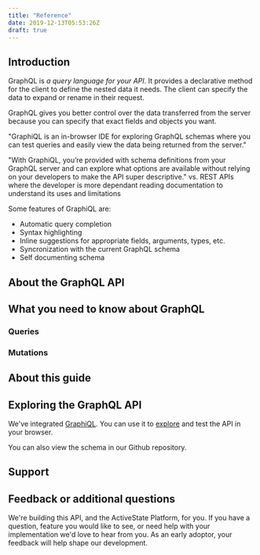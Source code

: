 ```yaml
---
title: "Reference"
date: 2019-12-13T05:53:26Z
draft: true
---
```


## Introduction

GraphQL is _a query language for your API_. It provides a declarative method for the client to define the nested data it needs. The client can specify the data to expand or rename in their request.

GraphQL gives you better control over the data transferred from the server because you can specify that exact fields and objects you want.

"GraphiQL is an in-browser IDE for exploring GraphQL schemas where you can test queries and easily view the data being returned from the server." 

"With GraphiQL, you’re provided with schema definitions from your GraphQL server and can explore what options are available without relying on your developers to make the API super descriptive." vs. REST APIs where the developer is more dependant reading documentation to understand its uses and limitations

Some features of GraphiQL are:

- Automatic query completion
- Syntax highlighting
- Inline suggestions for appropriate fields, arguments, types, etc.
- Syncronization with the current GraphQL schema
- Self documenting schema

## About the GraphQL API

## What you need to know about GraphQL

### Queries


### Mutations

## About this guide

## Exploring the GraphQL API

We've integrated [GraphiQL](https://github.com/graphql/graphiql). You can use it to [explore](/explorer) and test the API in your browser. 

You can also view the schema in our Github repository. 

## Support

## Feedback or additional questions

We're building this API, and the ActiveState Platform, for you.
If you have a question, feature you would like to see, or need help with your implementation we'd love to hear from you. As an early adoptor, your feedback will help shape our development.